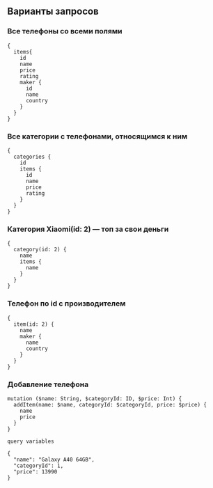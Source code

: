 ## Варианты запросов

### Все телефоны со всеми полями
```
{
  items{
    id
    name
    price
    rating
    maker {
      id
      name
      country
    }
  }
}
```

### Все категории с телефонами, относящимся к ним
```
{
  categories {
    id
    items {
      id
      name
      price
      rating
    }
  }
}
```

### Категория Xiaomi(id: 2) — топ за свои деньги
```
{
  category(id: 2) {
    name
    items {
      name
    }
  }
}
```

### Телефон по id c производителем
```
{
  item(id: 2) {
    name
    maker {
      name
      country
    }
  }
}
```

### Добавление телефона
```
mutation ($name: String, $categoryId: ID, $price: Int) {
  addItem(name: $name, categoryId: $categoryId, price: $price) {
    name
    price
  }
}

query variables

{
  "name": "Galaxy A40 64GB",
  "categoryId": 1,
  "price": 13990
}
```
